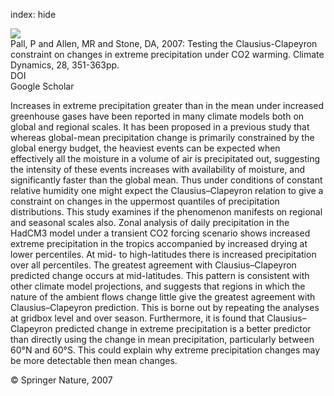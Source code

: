 index: hide

<div class="Citation">
    <div class="Citation-thumb CitationThumb-linked"  data-href="https://doi.org/10.1007/s00382-006-0180-2">
      <img src="https://static.claimspace.cloud/climate-study-static/refs/thumbs/12/Pall_et_al_2007-thumb.png" />
    </div>

  <div class="Citation-body">
    <div class="Citation-text">Pall, P and Allen, MR and Stone, DA, 2007: Testing the Clausius-Clapeyron constraint on changes in extreme precipitation under CO2 warming. <span class="Article-journal">Climate Dynamics, </span><span class="Article-volume">28, </span>351-363pp.</div>
    <div class="Citation-links">
      <div class="CitationLink" data-href="https://doi.org/10.1007/s00382-006-0180-2">
        <div class="CitationLink-icon CitationLink-Doi"></div>
        <div class="CitationLink-text">DOI</div>
      </div>
      <div class="CitationLink" data-href="https://scholar.google.com/scholar?q=10.1007/s00382-006-0180-2">
        <div class="CitationLink-icon CitationLink-Scholar"></div>
        <div class="CitationLink-text">Google Scholar</div>
      </div>
    </div>
  </div>
</div>

Increases in extreme precipitation greater than in the mean under increased greenhouse gases have been reported in many climate models both on global and regional scales. It has been proposed in a previous study that whereas global-mean precipitation change is primarily constrained by the global energy budget, the heaviest events can be expected when effectively all the moisture in a volume of air is precipitated out, suggesting the intensity of these events increases with availability of moisture, and significantly faster than the global mean. Thus under conditions of constant relative humidity one might expect the Clausius–Clapeyron relation to give a constraint on changes in the uppermost quantiles of precipitation distributions. This study examines if the phenomenon manifests on regional and seasonal scales also. Zonal analysis of daily precipitation in the HadCM3 model under a transient CO2 forcing scenario shows increased extreme precipitation in the tropics accompanied by increased drying at lower percentiles. At mid- to high-latitudes there is increased precipitation over all percentiles. The greatest agreement with Clausius–Clapeyron predicted change occurs at mid-latitudes. This pattern is consistent with other climate model projections, and suggests that regions in which the nature of the ambient flows change little give the greatest agreement with Clausius–Clapeyron prediction. This is borne out by repeating the analyses at gridbox level and over season. Furthermore, it is found that Clausius–Clapeyron predicted change in extreme precipitation is a better predictor than directly using the change in mean precipitation, particularly between 60°N and 60°S. This could explain why extreme precipitation changes may be more detectable then mean changes.

<div class="Citation-copy">
&copy; Springer Nature, 2007
</div>